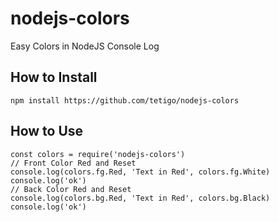 # nodejs-colors


Easy Colors in NodeJS Console Log


## How to Install

```
npm install https://github.com/tetigo/nodejs-colors
```


## How to Use

```
const colors = require('nodejs-colors')
// Front Color Red and Reset
console.log(colors.fg.Red, 'Text in Red', colors.fg.White)
console.log('ok')
// Back Color Red and Reset
console.log(colors.bg.Red, 'Text in Red', colors.bg.Black)
console.log('ok')

```
